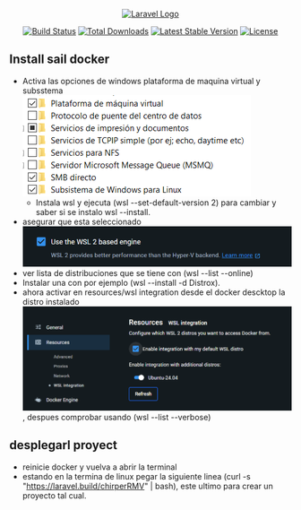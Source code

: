 <p align="center"><a href="https://laravel.com" target="_blank"><img src="https://raw.githubusercontent.com/laravel/art/master/logo-lockup/5%20SVG/2%20CMYK/1%20Full%20Color/laravel-logolockup-cmyk-red.svg" width="400" alt="Laravel Logo"></a></p>

<p align="center">
<a href="https://github.com/laravel/framework/actions"><img src="https://github.com/laravel/framework/workflows/tests/badge.svg" alt="Build Status"></a>
<a href="https://packagist.org/packages/laravel/framework"><img src="https://img.shields.io/packagist/dt/laravel/framework" alt="Total Downloads"></a>
<a href="https://packagist.org/packages/laravel/framework"><img src="https://img.shields.io/packagist/v/laravel/framework" alt="Latest Stable Version"></a>
<a href="https://packagist.org/packages/laravel/framework"><img src="https://img.shields.io/packagist/l/laravel/framework" alt="License"></a>
</p>

## Install sail docker
- Activa las opciones de windows plataforma de maquina virtual y subsstema ![alt text](image.png)
    - Instala wsl y ejecuta (wsl --set-default-version 2) para cambiar y saber si se instalo wsl --install.
- asegurar que esta seleccionado ![alt text](image-1.png)
- ver lista de distribuciones que se tiene con (wsl --list --online)
- Instalar una con por ejemplo (wsl --install -d Distrox).
- ahora activar en resources/wsl integration desde el docker descktop la distro instalado ![alt text](image-2.png), despues comprobar usando (wsl --list --verbose)

## desplegarl proyect
- reinicie docker y vuelva a abrir la terminal
- estando en la termina de linux pegar la siguiente linea (curl -s "https://laravel.build/chirperRMV" | bash), este ultimo para crear un proyecto tal cual.